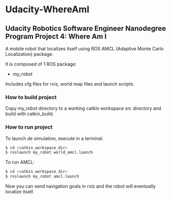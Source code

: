 # Udacity-WhereAmI
## Udacity Robotics Software Engineer Nanodegree Program Project 4: Where Am I

A mobile robot that localizes itself using ROS AMCL (Adaptive Monte Carlo Localization) package.


It is composed of 1 ROS package:
* my_robot

Includes cfg files for rviz, world map files and launch scripts.


### How to build project

Copy my_robot directory to a working catkin workspace src directory and build with catkin_build.


### How to run project

To launch de simulation, execute in a terminal:
```bash
$ cd <catkin_workspace_dir>
$ roslaunch my_robot world_amcl.launch
```

To run AMCL:
```bash
$ cd <catkin_workspace_dir>
$ roslaunch my_robot amcl.launch
```

Now you can send navigation goals in rviz and the robot will eventually localize itself.
